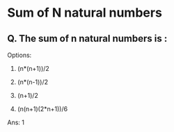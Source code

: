 # Sum of N natural numbers

## Q. The sum of n natural numbers is :

Options:

1. (n*(n+1))/2

2. (n*(n-1))/2
 
3. (n+1)/2

4. (n(n+1)(2*n+1))/6

Ans:
1
